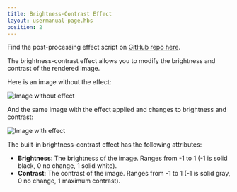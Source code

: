 ```yaml
---
title: Brightness-Contrast Effect
layout: usermanual-page.hbs
position: 2
---
```


Find the post-processing effect script on [GitHub repo here][3].

The brightness-contrast effect allows you to modify the brightness and contrast of the rendered image.

Here is an image without the effect:

![Image without effect][1]

And the same image with the effect applied and changes to brightness and contrast:

![Image with effect][2]

The built-in brightness-contrast effect has the following attributes:

* **Brightness**: The brightness of the image. Ranges from -1 to 1 (-1 is solid black, 0 no change, 1 solid white).
* **Contrast**: The contrast of the image. Ranges from -1 to 1 (-1 is solid gray, 0 no change, 1 maximum contrast).

[1]: /images/platform/posteffects/without_effects.png
[2]: /images/platform/posteffects/with_brightness_contrast.png
[3]: https://github.com/playcanvas/engine/blob/main/scripts/posteffects/posteffect-brightnesscontrast.js